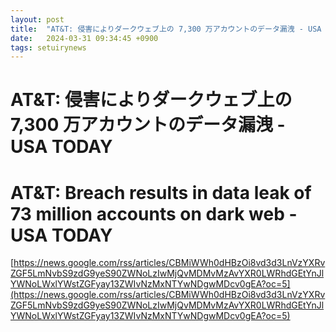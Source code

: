 ```yaml
---
layout: post
title:  "AT&T: 侵害によりダークウェブ上の 7,300 万アカウントのデータ漏洩 - USA TODAY"
date:   2024-03-31 09:34:45 +0900
tags: setuirynews 
---
```


# AT&T: 侵害によりダークウェブ上の 7,300 万アカウントのデータ漏洩 - USA TODAY



# AT&T: Breach results in data leak of 73 million accounts on dark web - USA TODAY

[https://news.google.com/rss/articles/CBMiWWh0dHBzOi8vd3d3LnVzYXRvZGF5LmNvbS9zdG9yeS90ZWNoLzIwMjQvMDMvMzAvYXR0LWRhdGEtYnJlYWNoLWxlYWstZGFyay13ZWIvNzMxNTYwNDgwMDcv0gEA?oc=5](https://news.google.com/rss/articles/CBMiWWh0dHBzOi8vd3d3LnVzYXRvZGF5LmNvbS9zdG9yeS90ZWNoLzIwMjQvMDMvMzAvYXR0LWRhdGEtYnJlYWNoLWxlYWstZGFyay13ZWIvNzMxNTYwNDgwMDcv0gEA?oc=5)

